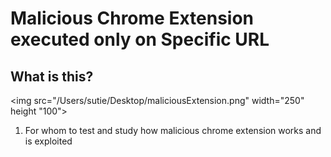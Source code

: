
# Malicious Chrome Extension executed only on Specific URL

## What is this?
<img src="/Users/sutie/Desktop/maliciousExtension.png" width="250" height "100"></img>

1. For whom to test and study how malicious chrome extension works and is exploited





